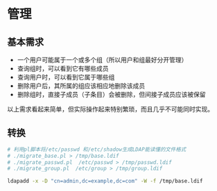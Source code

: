 # 管理

## 基本需求

* 一个用户可能属于一个或多个组（所以用户和组最好分开管理）
* 查询组时，可以看到它有哪些成员
* 查询用户时，可以看到它属于哪些组
* 删除用户后，其所属的组应该相应地删除该成员
* 删除组时，直接子成员（子条目）会被删除，但间接子成员应该被保留

以上需求看起来简单，但实际操作起来特别繁琐，而且几乎不可能同时实现。

## 转换

```sh
# 利用pl脚本将/etc/passwd 和/etc/shadow生成LDAP能读懂的文件格式
# ./migrate_base.pl > /tmp/base.ldif
# ./migrate_passwd.pl  /etc/passwd > /tmp/passwd.ldif
# ./migrate_group.pl  /etc/group > /tmp/group.ldif
```

```sh
ldapadd -x -D "cn=admin,dc=example,dc=com" -W -f /tmp/base.ldif
```